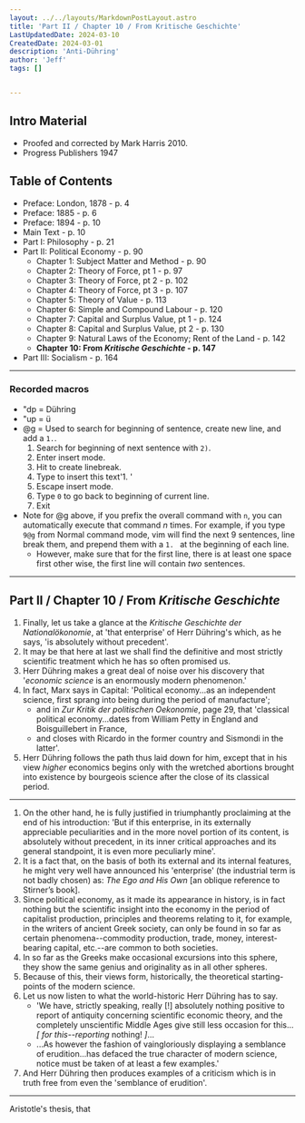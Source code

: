 ```yaml
---
layout: ../../layouts/MarkdownPostLayout.astro
title: 'Part II / Chapter 10 / From Kritische Geschichte'
LastUpdatedDate: 2024-03-10
CreatedDate: 2024-03-01
description: 'Anti-Dühring'
author: 'Jeff'
tags: []


---
```


## Intro Material
* Proofed and corrected by Mark Harris 2010.
* Progress Publishers 1947

## Table of Contents
* Preface: London, 1878 - p. 4
* Preface: 1885 - p. 6
* Preface: 1894 - p. 10
* Main Text - p. 10
* Part I: Philosophy - p. 21
* Part II: Political Economy - p. 90
	* Chapter 1: Subject Matter and Method - p. 90
	* Chapter 2: Theory of Force, pt 1 - p. 97
	* Chapter 3: Theory of Force, pt 2 - p. 102
	* Chapter 4: Theory of Force, pt 3 - p. 107
	* Chapter 5: Theory of Value - p. 113
	* Chapter 6: Simple and Compound Labour - p. 120
	* Chapter 7: Capital and Surplus Value, pt 1 - p. 124
	* Chapter 8: Capital and Surplus Value, pt 2 - p. 130
	* Chapter 9: Natural Laws of the Economy; Rent of the Land - p. 142
	* **Chapter 10: From *Kritische Geschichte* - p. 147**
* Part III: Socialism - p. 164
***

### Recorded macros

* "dp = Dühring
* "up = ü
* @g = Used to search for beginning of sentence, create new line, and add a `1.`.
	1. Search for beginning of next sentence with `2)`. 
	1. Enter insert mode. 
	1. Hit <Enter> to create linebreak.
	1. Type to insert this text'1. '
	1. Escape insert mode.
	1. Type `0` to go back to beginning of current line.
	1. Exit
* Note for @g above, if you prefix the overall command with `n`, you can automatically execute that command *n* times. For example, if you type `9@g` from Normal command mode, vim will find the next 9 sentences, line break them, and prepend them with a `1. ` at the beginning of each line. 
	* However, make sure that for the first line, there is at least one space first other wise, the first line will contain *two* sentences.

***

## Part II / Chapter 10 / From *Kritische Geschichte*

1. Finally, let us take a glance at the *Kritische Geschichte der Nationalökonomie*, at 'that enterprise' of Herr Dühring's which, as he says, 'is absolutely without precedent'. 
1. It may be that here at last we shall find the definitive and most strictly scientific treatment which he has so often promised us.
1. Herr Dühring makes a great deal of noise over his discovery that '*economic science* is an enormously modern phenomenon.'
1. In fact, Marx says in Capital: 'Political economy...as an independent science, first sprang into being during the period of manufacture'; 
	* and in *Zur Kritik der politischen Oekonomie*, page 29, that 'classical political economy...dates from William Petty in England and Boisguillebert in France, 
	* and closes with Ricardo in the former country and Sismondi in the latter'. 
1. Herr Dühring follows the path thus laid down for him, except that in his view *higher* economics begins only with the wretched abortions brought into existence by bourgeois science after the close of its classical period. 

***

1. On the other hand, he is fully justified in triumphantly proclaiming at the end of his introduction: 'But if this enterprise, in its externally appreciable peculiarities and in the more novel portion of its content, is absolutely without precedent, in its inner critical approaches and its general standpoint, it is even more peculiarly mine'. 
1. It is a fact that, on the basis of both its external and its internal features, he might very well have announced his 'enterprise' (the industrial term is not badly chosen) as: *The Ego and His Own* [an oblique reference to Stirner’s book]. 
1. Since political economy, as it made its appearance in history, is in fact nothing but the scientific insight into the economy in the period of capitalist production, principles and theorems relating to it, for example, in the writers of ancient Greek society, can only be found in so far as certain phenomena--commodity production, trade, money, interest-bearing capital, etc.--are common to both societies. 
1. In so far as the Greeks make occasional excursions into this sphere, they show the same genius and originality as in all other spheres. 
1. Because of this, their views form, historically, the theoretical starting-points of the modern science. 
1. Let us now listen to what the world-historic Herr Dühring has to say. 
	* 'We have, strictly speaking, really [!] absolutely nothing positive to report of antiquity concerning scientific economic theory, and the completely unscientific Middle Ages give still less occasion for this...*[ for this--reporting* nothing! *]*...
	* ...As however the fashion of vaingloriously displaying a semblance of erudition...has defaced the true character of modern science, notice must be taken of at least a few examples.' 
1. And Herr Dühring then produces examples of a criticism which is in truth free from even the 'semblance of erudition'.









***
Aristotle's thesis, that
